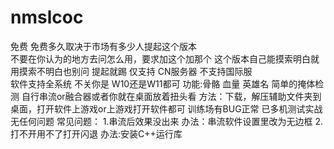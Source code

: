 # nmslcoc
免费   免费多久取决于市场有多少人提起这个版本\
不要在你认为的地方去问怎么用，要求加这个加那个 这个版本自己能摸索明白就用摸索不明白也别问 提起就踢
仅支持 CN服务器  不支持国际服   
软件支持全系统  不关你是 W10还是W11都可
功能:骨骼 血量 英雄名  简单的掩体检测
自行串流or融合器或者你就在桌面放着扭头看
方法：下载，解压辅助文件夹到桌面，打开软件上游戏or上游戏打开软件都可
训练场有BUG正常 已多机测试实战无任何问题
常见问题：
1.串流后效果没出来 办法：串流软件设置里改为无边框
2.打不开用不了打开闪退 办法:安装C++运行库
